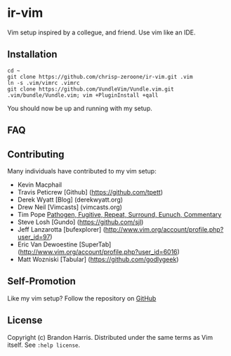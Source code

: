 ir-vim
============

Vim setup inspired by a collegue, and friend. Use vim like an IDE.

Installation
------------

	cd ~
	git clone https://github.com/chrisp-zeroone/ir-vim.git .vim 
	ln -s .vim/vimrc .vimrc
	git clone https://github.com/VundleVim/Vundle.vim.git .vim/bundle/Vundle.vim; vim +PluginInstall +qall
	
You should now be up and running with my setup.

FAQ
---

Contributing
------------

Many individuals have contributed to my vim setup:

* Kevin Macphail
* Travis Peticrew [Github] (https://github.com/tpett)
* Derek Wyatt [Blog] (derekwyatt.org)
* Drew Neil [Vimcasts] (vimcasts.org)
* Tim Pope [Pathogen, Fugitive, Repeat, Surround, Eunuch, Commentary](https://github.com/tpope)
* Steve Losh [Gundo] (https://github.com/sjl)
* Jeff Lanzarotta [bufexplorer] (http://www.vim.org/account/profile.php?user_id=97)
* Eric Van Dewoestine [SuperTab] (http://www.vim.org/account/profile.php?user_id=6016)
* Matt Wozniski [Tabular] (https://github.com/godlygeek)

Self-Promotion
--------------

Like my vim setup? Follow the repository on
[GitHub](https://github.com/irrigger/ir-vim.git)

License
-------

Copyright (c) Brandon Harris.  Distributed under the same terms as Vim itself.
See `:help license`.

